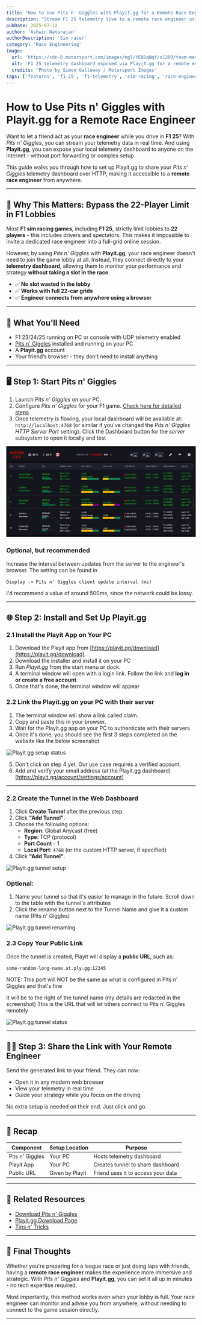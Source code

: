 ```yaml
---
title: "How to Use Pits n' Giggles with Playit.gg for a Remote Race Engineer"
description: "Stream F1 25 telemetry live to a remote race engineer using Pits n' Giggles and Playit.gg - no port forwarding required, works even with full 22-player lobbies."
pubDate: 2025-07-12
author: 'Ashwin Natarajan'
authorDescription: 'Sim racer'
category: 'Race Engineering'
image:
  url: 'https://cdn-8.motorsport.com/images/mgl/YEQ1qNqY/s1200/team-members-of-the-visa-cash-.webp'
  alt: 'F1 25 telemetry dashboard exposed via Playit.gg for a remote engineer'
  credits: 'Photo by Simon Galloway / Motorsport Images'
tags: ['features', 'f1-25', 'f1-telemetry', 'sim-racing', 'race-engineer', 'remote-strategy', 'playit-gg', 'telemetry-dashboard', 'lobby-limit-bypass']
---
```


# How to Use Pits n' Giggles with Playit.gg for a Remote Race Engineer

Want to let a friend act as your **race engineer** while you drive in **F1 25**? With *Pits n' Giggles*, you can stream your telemetry data in real time. And using **Playit.gg**, you can expose your local telemetry dashboard to anyone on the internet - without port forwarding or complex setup.

This guide walks you through how to set up Playit.gg to share your *Pits n' Giggles* telemetry dashboard over HTTP, making it accessible to a **remote race engineer** from anywhere.

---

## 🎯 Why This Matters: Bypass the 22-Player Limit in F1 Lobbies

Most **F1 sim racing games**, including **F1 25**, strictly limit lobbies to **22 players** - this includes drivers and spectators. This makes it impossible to invite a dedicated race engineer into a full-grid online session.

However, by using *Pits n' Giggles* with **Playit.gg**, your race engineer doesn't need to join the game lobby at all. Instead, they connect directly to your **telemetry dashboard**, allowing them to monitor your performance and strategy **without taking a slot in the race**.

- ✅ **No slot wasted in the lobby**
- ✅ **Works with full 22-car grids**
- ✅ **Engineer connects from anywhere using a browser**

---

## 🧰 What You’ll Need

- F1 23/24/25 running on PC or console with UDP telemetry enabled
- [Pits n' Giggles](/releases) installed and running on your PC
- A **Playit.gg** account
- Your friend’s browser - they don’t need to install anything

---

## 🖥 Step 1: Start Pits n' Giggles

1. Launch *Pits n' Giggles* on your PC.
2. Configure *Pits n' Giggles* for your F1 game. [Check here for detailed steps](/blog/setting-up-udp-telemetry-f1).
3. Once telemetry is flowing, your local dashboard will be available at:
   `http://localhost:4768` (or similar if you've changed the *Pits n' Giggles HTTP Server Port* setting).
   Click the Dashboard button for the *server* subsystem to open it locally and test

![Live telemetry](https://github.com/ashwin-nat/pits-n-giggles/blob/main/screenshots/main-ui.png?raw=true)

### Optional, but recommended

Increase the interval between updates from the server to the engineer's browser.
The setting can be found in
```
Display -> Pits n' Giggles client update interval (ms)
```

I'd recommend a value of around 500ms, since the network could be lossy.

---

## 🌐 Step 2: Install and Set Up Playit.gg

### 2.1 Install the Playit App on Your PC

1. Download the Playit app from [https://playit.gg/download](https://playit.gg/download).
2. Download the installer and install it on your PC
3. Run *Playit.gg* from the start menu or dock.
4. A terminal window will open with a login link.
   Follow the link and **log in or create a free account**.
5. Once that's done, the terminal window will appear

### 2.2 Link the Playit.gg on your PC with their server
1. The terminal window will show a link called claim.
2. Copy and paste this in your browser.
3. Wait for the Playit.gg app on your PC to authenticate with their servers
4. Once it's done, you should see the first 3 steps completed on the website like the below screenshot

![Playit.gg setup status](/blog_assets/remote-race-engineer/playit-setup-steps.png)

5. Don't click on step 4 yet. Our use case requires a verified account.
6. Add and verify your email address (at the Playit.gg dashboard)[https://playit.gg/account/settings/account]

---

### 2.2 Create the Tunnel in the Web Dashboard

1. Click **Create Tunnel** after the previous step.
2. Click **"Add Tunnel"**.
3. Choose the following options:
   - **Region**: Global Anycast (free)
   - **Type**: TCP (protocol)
   - **Port Count** - 1
   - **Local Port**: `4768` (or the custom HTTP server, if specified)
4. Click **"Add Tunnel"**.

![Playit.gg tunnel setup](/blog_assets/remote-race-engineer/playit-setup-tunnel.png)

### Optional:

1. Name your tunnel so that it's easier to manage in the future. Scroll down to the table with the tunnel's attributes
2. Click the rename button next to the Tunnel Name and give it a custom name (Pits n' Giggles)

![Playit.gg tunnel renaming](/blog_assets/remote-race-engineer/playit-tunnel-rename.png)

### 2.3 Copy Your Public Link

Once the tunnel is created, Playit will display a **public URL**, such as:

```
some-random-long-name.at.ply.gg:12345
```
NOTE: This port will NOT be the same as what is configured in Pits n' Giggles and that's fine

It will be to the right of the tunnel name (my details are redacted in the screenshot)
This is the URL that will let others connect to Pits n' Giggles remotely

![Playit.gg tunnel status](/blog_assets/remote-race-engineer/playit-tunnel-status.png)

---

## 👨‍💻 Step 3: Share the Link with Your Remote Engineer

Send the generated link to your friend. They can now:
- Open it in any modern web browser
- View your telemetry in real time
- Guide your strategy while you focus on the driving

No extra setup is needed on their end. Just click and go.

---

## 🔁 Recap

| Component         | Setup Location  | Purpose                         |
|------------------|------------------|----------------------------------|
| Pits n' Giggles  | Your PC          | Hosts telemetry dashboard        |
| Playit App       | Your PC          | Creates tunnel to share dashboard |
| Public URL       | Given by Playit  | Friend uses it to access your data |

---

## 🔗 Related Resources

- [Download Pits n' Giggles](/releases)
- [Playit.gg Download Page](https://playit.gg/download)
- [Tips n' Tricks](/blog)

---

## 🏁 Final Thoughts

Whether you're preparing for a league race or just doing laps with friends, having a **remote race engineer** makes the experience more immersive and strategic. With *Pits n' Giggles* and **Playit.gg**, you can set it all up in minutes - no tech expertise required.

Most importantly, this method works even when your lobby is full. Your race engineer can monitor and advise you from anywhere, without needing to connect to the game session directly.

---
